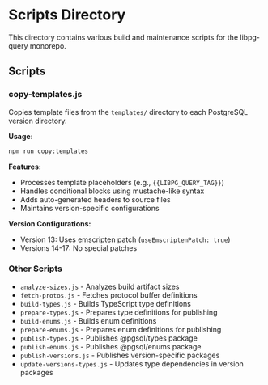# Scripts Directory

This directory contains various build and maintenance scripts for the libpg-query monorepo.

## Scripts

### copy-templates.js

Copies template files from the `templates/` directory to each PostgreSQL version directory.

**Usage:**
```bash
npm run copy:templates
```

**Features:**
- Processes template placeholders (e.g., `{{LIBPG_QUERY_TAG}}`)
- Handles conditional blocks using mustache-like syntax
- Adds auto-generated headers to source files
- Maintains version-specific configurations

**Version Configurations:**
- Version 13: Uses emscripten patch (`useEmscriptenPatch: true`)
- Versions 14-17: No special patches

### Other Scripts

- `analyze-sizes.js` - Analyzes build artifact sizes
- `fetch-protos.js` - Fetches protocol buffer definitions
- `build-types.js` - Builds TypeScript type definitions
- `prepare-types.js` - Prepares type definitions for publishing
- `build-enums.js` - Builds enum definitions
- `prepare-enums.js` - Prepares enum definitions for publishing
- `publish-types.js` - Publishes @pgsql/types package
- `publish-enums.js` - Publishes @pgsql/enums package
- `publish-versions.js` - Publishes version-specific packages
- `update-versions-types.js` - Updates type dependencies in version packages
